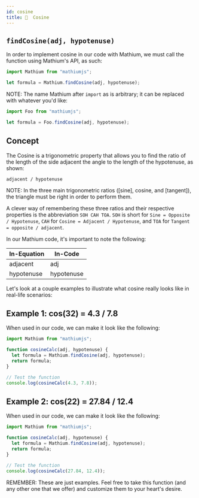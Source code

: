 ```yaml
---
id: cosine
title: 🌯  Cosine
---
```


## `findCosine(adj, hypotenuse)`

In order to implement cosine in our code with Mathium, we must call the function using Mathium's API, as such:

```ts
import Mathium from "mathiumjs";

let formula = Mathium.findCosine(adj, hypotenuse);
```

NOTE: The name Mathium after `import` as is arbitrary; it can be replaced with whatever you'd like:

```ts
import Foo from "mathiumjs";

let formula = Foo.findCosine(adj, hypotenuse);
```

## Concept

The Cosine is a trigonometric property that allows you to find the ratio of the length of the side adjacent the angle to the length of the hypotenuse, as shown:

`adjacent / hypotenuse`

NOTE: In the three main trigonometric ratios ([sine], cosine, and [tangent]), the triangle must be right in order to perform them.

A clever way of remembering these three ratios and their respective properties is the abbreviation `SOH CAH TOA`. `SOH` is short for `Sine = Opposite / Hypotenuse`, `CAH` for `Cosine = Adjacent / Hypotenuse`, and `TOA` for `Tangent = opposite / adjacent`.

In our Mathium code, it's important to note the following:

| In-Equation | In-Code    |
| ----------- | ---------- |
| adjacent    | adj        |
| hypotenuse  | hypotenuse |

Let's look at a couple examples to illustrate what cosine really looks like in real-life scenarios:

## Example 1: cos(32) = 4.3 / 7.8

When used in our code, we can make it look like the following:

```ts
import Mathium from "mathiumjs";

function cosineCalc(adj, hypotenuse) {
  let formula = Mathium.findCosine(adj, hypotenuse);
  return formula;
}

// Test the function
console.log(cosineCalc(4.3, 7.8));
```

## Example 2: cos(22) = 27.84 / 12.4

When used in our code, we can make it look like the following:

```ts
import Mathium from "mathiumjs";

function cosineCalc(adj, hypotenuse) {
  let formula = Mathium.findCosine(adj, hypotenuse);
  return formula;
}

// Test the function
console.log(cosineCalc(27.84, 12.4));
```

REMEMBER: These are just examples. Feel free to take this function (and any other one that we offer) and customize them to your heart's desire.
